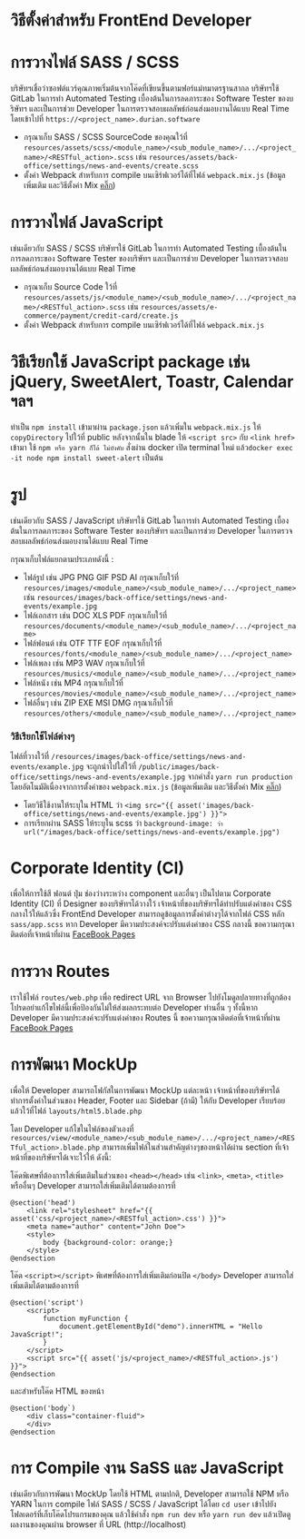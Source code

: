 # วิธีตั้งค่าสำหรับ FrontEnd Developer

# การวางไฟล์ SASS / SCSS
บริษัทฯเชื่อว่าซอฟต์แวร์คุณภาพเริ่มต้นจากโค๊ดที่เขียนขึ้นตามฟอร์แม่ทมาตรฐานสากล บริษัทฯใช้ GitLab ในการทำ Automated Testing เบื้องต้นในการลดภาระของ Software Tester ของบริษัทฯ และเป็นการช่วย Developer ในการตรวจสอบผลลัพธ์ก่อนส่งมอบงานได้แบบ Real Time โดยเข้าไปที่ `https://<project_name>.durian.software`

- กรุณาเก็บ SASS / SCSS SourceCode ของคุณใว้ที่ `resources/assets/scss/<module_name>/<sub_module_name>/.../<project_name>/<RESTful_action>.scss` เช่น `resources/assets/back-office/settings/news-and-events/create.scss`
- ตั้งค่า Webpack สำหรับการ compile บนเซิร์ฟเวอร์ได้ที่ไฟล์ `webpack.mix.js` (ข้อมูลเพิ่มเติม และวิธีตั้งค่า Mix [คลิ๊ก](https://laravel.com/docs/master/mix))

# การวางไฟล์ JavaScript
เช่นเดียวกับ SASS / SCSS บริษัทฯใช้ GitLab ในการทำ Automated Testing เบื้องต้นในการลดภาระของ Software Tester ของบริษัทฯ และเป็นการช่วย Developer ในการตรวจสอบผลลัพธ์ก่อนส่งมอบงานได้แบบ Real Time

- กรุณาเก็บ Source Code ใว้ที่ `resources/assets/js/<module_name>/<sub_module_name>/.../<project_name>/<RESTful_action>.scss` เช่น `resources/assets/e-commerce/payment/credit-card/create.js`
- ตั้งค่า Webpack สำหรับการ compile บนเซิร์ฟเวอร์ได้ที่ไฟล์ `webpack.mix.js`

# วิธีเรียกใช้ JavaScript package เช่น jQuery, SweetAlert, Toastr, Calendar ฯลฯ

ทำเป็น `npm install` เข้ามาผ่าน `package.json` แล้วเพิ่มใน `webpack.mix.js` ให้ `copyDirectory` ไปใว้ที่ public หลังจากนั้นใน blade ให้ `<script src>` กับ `<link href>` เข้ามา ใช้ `npm หรือ yarn ก็ได้ ไม่บังคับ`
สั่งผ่าน docker เปิด terminal ใหม่ แล้ว`docker exec -it node npm install sweet-alert` เป็นต้น

# รูป
เช่นเดียวกับ SASS / JavaScript บริษัทฯใช้ GitLab ในการทำ Automated Testing เบื้องต้นในการลดภาระของ Software Tester ของบริษัทฯ และเป็นการช่วย Developer ในการตรวจสอบผลลัพธ์ก่อนส่งมอบงานได้แบบ Real Time

กรุณาเก็บไฟล์แยกตามประเภทดังนี้ : 
- ไฟล์รูป เช่น JPG PNG GIF PSD AI กรุณาเก็บใว้ที่ `resources/images/<module_name>/<sub_module_name>/.../<project_name>` เช่น `resources/images/back-office/settings/news-and-events/example.jpg`
- ไฟล์เอกสาร เช่น DOC XLS PDF กรุณาเก็บใว้ที่ `resources/documents/<module_name>/<sub_module_name>/.../<project_name>`
- ไฟล์ฟอนต์ เช่น OTF TTF EOF กรุณาเก็บใว้ที่ `resources/fonts/<module_name>/<sub_module_name>/.../<project_name>`
- ไฟล์เพลง เช่น MP3 WAV กรุณาเก็บใว้ที่ `resources/musics/<module_name>/<sub_module_name>/.../<project_name>`
- ไฟล์หนัง เช่น MP4 กรุณาเก็บใว้ที่ `resources/movies/<module_name>/<sub_module_name>/.../<project_name>`
- ไฟล์อื่นๆ เช่น ZIP EXE MSI DMG กรุณาเก็บใว้ที่ `resources/others/<module_name>/<sub_module_name>/.../<project_name>`

### วิธีเรียกใช้ไฟล์ต่างๆ

ไฟล์ที่วางใว้ที่ `/resources/images/back-office/settings/news-and-events/example.jpg` จะถูกนำไปใส่ใว้ที่ `/public/images/back-office/settings/news-and-events/example.jpg` จากคำสั่ง `yarn run production` โดยอัตโนมัติเนื่องจากการตั้งค่าของ `webpack.mix.js` (ข้อมูลเพิ่มเติม และวิธีตั้งค่า Mix [คลิ๊ก](https://laravel.com/docs/master/mix))

- โดยวิธีใช้งานให้ระบุใน HTML ว่า `<img src="{{ asset('images/back-office/settings/news-and-events/example.jpg') }}">`
- การเรียกผ่าน SASS ให้ระบุใน scss ว่า `background-image: ว่า url("/images/back-office/settings/news-and-events/example.jpg")`

# Corporate Identity (CI)
เพื่อให้การใช้สี ฟอนต์ ปุ่ม ช่องว่างระหว่าง component และอื่นๆ เป็นไปตาม Corporate Identity (CI) ที่ Designer ของบริษัทฯได้วางใว้ เจ้าหน้าที่ของบริษัทฯได้ทำปรับแต่งค่าของ CSS กลางใว้ให้แล้วซึ่ง FrontEnd Developer สามารถดูข้อมูลการตั้งค่าต่างๆได้จากไฟล์ CSS หลัก `sass/app.scss` หาก Developer มีความประสงค์จะปรับแต่งค่าของ CSS กลางนี้ ขอความกรุณาติดต่อที่เจ้าหน้าที่ผ่าน [FaceBook Pages](https://www.facebook/adiwitcoth)

# การวาง Routes
เราใช้ไฟล์ `routes/web.php` เพื่อ redirect URL จาก Browser ไปยังโมดูลปลายทางที่ถูกต้อง โปรดอย่าแก้ไขไฟล์นี้เพื่อป้องกันไม่ให้ส่งผลกระทบต่อ Developer ท่านอื่น ๆ ทั้งนี้หาก Developer มีความประสงค์จะปรับแต่งค่าของ Routes นี้ ขอความกรุณาติดต่อที่เจ้าหน้าที่ผ่าน [FaceBook Pages](https://www.facebook/adiwitcoth)

# การพัฒนา MockUp
เพื่อให้ Developer สามารถโฟกัสในการพัฒนา MockUp แต่ละหน้า เจ้าหน้าที่ของบริษัทฯได้ทำการตั้งค่าในส่วนของ Header, Footer และ Sidebar (ถ้ามี) ให้กับ Developer เรียบร้อยแล้วใว้ที่ไฟล์ `layouts/html5.blade.php`

โดย Developer แก้ไขในไฟล์ของตัวเองที่ `resources/view/<module_name>/<sub_module_name>/.../<project_name>/<RESTful_action>.blade.php` สามารถเพิ่มไฟล์ในส่วนสำคัญต่างๆของหน้าได้ผ่าน section ที่เจ้าหน้าที่ของบริษัทฯได้เจาะใว้ให้ ดังนี้:

โค๊ดพิเศษที่ต้องการใส่เพิ่มเติมในส่วนของ `<head></head>` เช่น `<link>`, `<meta>`, `<title>` หรืออื่นๆ Developer สามารถใส่เพิ่มเติมได้ตามต้องการที่

```
@section('head')
    <link rel="stylesheet" href="{{ asset('css/<project_name>/<RESTful_action>.css') }}">
    <meta name="author" content="John Doe">
    <style>
        body {background-color: orange;}
    </style>
@endsection
```

โค๊ด `<script></script>` พิเศษที่ต้องการใส่เพิ่มเติมก่อนปิด `</body>` Developer สามารถใส่เพิ่มเติมได้ตามต้องการที่

```
@section('script')
    <script>
        function myFunction {
            document.getElementById("demo").innerHTML = "Hello JavaScript!";
        }
    </script>
    <script src="{{ asset('js/<project_name>/<RESTful_action>.js') }}">
@endsection
```

และสำหรับโค๊ด HTML ของหน้า

```
@section('body`)
    <div class="container-fluid">
    </div>
@endsection
```

# การ Compile งาน SaSS และ JavaScript
เช่นเดียวกับการพัฒนา MockUp โดยใช้ HTML ตามปกติ, Developer สามารถใช้ NPM หรือ YARN ในการ compile ไฟล์ SASS / SCSS / JavaScript ได้โดย `cd user` เข้าไปยังโฟลเดอร์ที่เก็บโค๊ดโปรแกรมของคุณ แล้วใช้คำสั่ง `npm run dev` หรือ `yarn run dev` แล้วเปิดดูผลงานของคุณผ่าน browser ที่ URL (http://localhost)